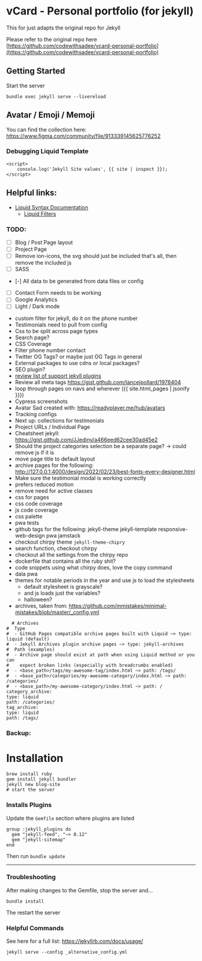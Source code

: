 # vCard - Personal portfolio (for jekyll)
This for just adapts the original repo for Jekyll

Please refer to the original repo here [https://github.com/codewithsadee/vcard-personal-portfolio](https://github.com/codewithsadee/vcard-personal-portfolio)

## Getting Started
Start the server
```shell
bundle exec jekyll serve --livereload
```

## Avatar / Emoji / Memoji
You can find the collection here: https://www.figma.com/community/file/913339145625776252

### Debugging Liquid Template
```
<script>
    console.log('Jekyll Site values', {{ site | inspect }});
</script>
```

## Helpful links:
* [Liquid Syntax Documentation](https://shopify.github.io/liquid/)
  * [Liquid Filters](https://jekyllrb.com/docs/liquid/filters/)


### TODO:
* [ ] Blog / Post Page layout
* [ ] Project Page
* [ ] Remove ion-icons, the svg should just be included that's all, then remove the included js
* [ ] SASS
* [-] All data to be generated from data files or config
* [ ] Contact Form needs to be working
* [ ] Google Analytics
* [ ] Light / Dark mode
* custom filter for jekyll, do it on the phone number
* Testimonials need to pull from config
* Css to be split across page types
* Search page?
* CSS Coverage
* Filter phone number contact
* Twitter OG Tags? or maybe just OG Tags in general
* External packages to use cdns or local packages?
* SEO plugin?
* [review list of support jekyll plugins](https://docs.github.com/en/pages/setting-up-a-github-pages-site-with-jekyll/about-github-pages-and-jekyll#plugins)
* Review all meta tags https://gist.github.com/lancejpollard/1978404
* loop through pages on navs and wherever ({{ site.html_pages | jsonify }}})
* Cypress screenshots
* Avatar Sad created with: https://readyplayer.me/hub/avatars
* Tracking configs
* Next up: collections for testimonials
* Project URLs / Individual Page
* Cheatsheet jekyll: https://gist.github.com/JJediny/a466eed62cee30ad45e2
* Should the project categories selection be a separate page? -> could remove js if it is
* move page title to default layout
* archive pages for the following: http://127.0.0.1:4000/design/2022/02/23/best-fonts-every-designer.html
* Make sure the testimonial modal is working correctly
* prefers reduced motion
* remove need for active classes
* css for pages
* css code coverage
* js code coverage
* css palette
* pwa tests
* github tags for the following: jekyll-theme jekyll-template responsive-web-design pwa jamstack
* checkout chirpy theme `jekyll-theme-chipry`
* search function, checkout chirpy
* checkout all the settings from the chirpy repo
* dockerfile that contains all the ruby shit?
* code snippets using what chirpy does, love the copy command
* dala pwa
* themes for notable periods in the year and use js to load the stylesheets
  * default stylesheet is grayscale?
  * and js loads just the variables?
  * halloween?
* archives, taken from: https://github.com/mmistakes/minimal-mistakes/blob/master/_config.yml
```
  # Archives
#  Type
#  - GitHub Pages compatible archive pages built with Liquid ~> type: liquid (default)
#  - Jekyll Archives plugin archive pages ~> type: jekyll-archives
#  Path (examples)
#  - Archive page should exist at path when using Liquid method or you can
#    expect broken links (especially with breadcrumbs enabled)
#  - <base_path>/tags/my-awesome-tag/index.html ~> path: /tags/
#  - <base_path>/categories/my-awesome-category/index.html ~> path: /categories/
#  - <base_path>/my-awesome-category/index.html ~> path: /
category_archive:
type: liquid
path: /categories/
tag_archive:
type: liquid
path: /tags/
```

### Backup:
# Installation
```shell
brew install ruby
gem install jekyll bundler
jekyll new blog-site
# start the server
```
### Installs Plugins
Update the `Gemfile` section where plugins are listed
```
group :jekyll_plugins do
  gem "jekyll-feed", "~> 0.12"
  gem "jekyll-sitemap"
end
```

Then run `bundle update`

---

### Troubleshooting
After making changes to the Gemfile, stop the server and...
```
bundle install
```

The restart the server


### Helpful Commands
See here for a full list: https://jekyllrb.com/docs/usage/

```
jekyll serve --config _alternative_config.yml
```
